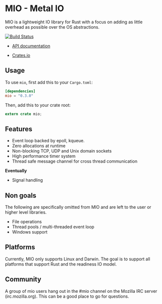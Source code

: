 # MIO - Metal IO

MIO is a lightweight IO library for Rust with a focus on adding as
little overhead as possible over the OS abstractions.

[![Build Status](https://travis-ci.org/carllerche/mio.svg?branch=master)](https://travis-ci.org/carllerche/mio)

- [API documentation](http://carllerche.github.io/mio/mio/index.html)

- [Crates.io](http://crates.io/crates/mio)

## Usage

To use `mio`, first add this to your `Cargo.toml`:

```toml
[dependencies]
mio = "0.3.0"
```

Then, add this to your crate root:

```rust
extern crate mio;
```

## Features

* Event loop backed by epoll, kqueue.
* Zero allocations at runtime
* Non-blocking TCP, UDP and Unix domain sockets
* High performance timer system
* Thread safe message channel for cross thread communication

__Eventually__

* Signal handling

## Non goals

The following are specifically omitted from MIO and are left to the user
or higher level libraries.

* File operations
* Thread pools / multi-threaded event loop
* Windows support

## Platforms

Currently, MIO only supports Linux and Darwin. The goal is to support
all platforms that support Rust and the readiness IO model.

## Community

A group of mio users hang out in the #mio channel on the Mozilla IRC
server (irc.mozilla.org). This can be a good place to go for questions.
